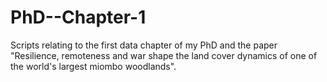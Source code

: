 # PhD--Chapter-1
Scripts relating to the first data chapter of my PhD and the paper "Resilience, remoteness and war shape the land cover dynamics of one of the world's largest miombo woodlands".
